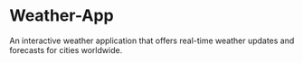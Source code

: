 # Weather-App
An interactive weather application that offers real-time weather updates and forecasts for cities worldwide.
